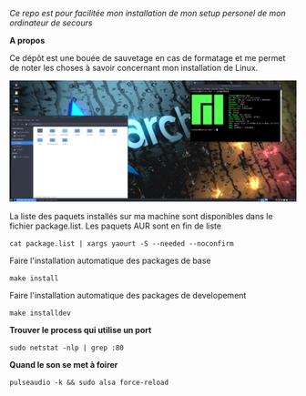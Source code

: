 _Ce repo est pour facilitée mon installation de mon 
setup personel de mon ordinateur de secours_

**A propos**

Ce dépôt est une bouée de sauvetage en cas de formatage et me permet de noter les choses à savoir concernant mon installation de Linux.

![alt text](https://github.com/linkmat1/dotfiles/blob/master/desktopmanjaro.png)

La liste des paquets installés sur ma machine sont disponibles dans le fichier package.list. Les paquets AUR sont en fin de liste
```
cat package.list | xargs yaourt -S --needed --noconfirm
```

Faire l'installation automatique des packages de base
```
make install
```

Faire l'installation automatique des packages de developement
```
make installdev
```

**Trouver le process qui utilise un port**
```
sudo netstat -nlp | grep :80
```

**Quand le son se met à foirer**
```
pulseaudio -k && sudo alsa force-reload
```

